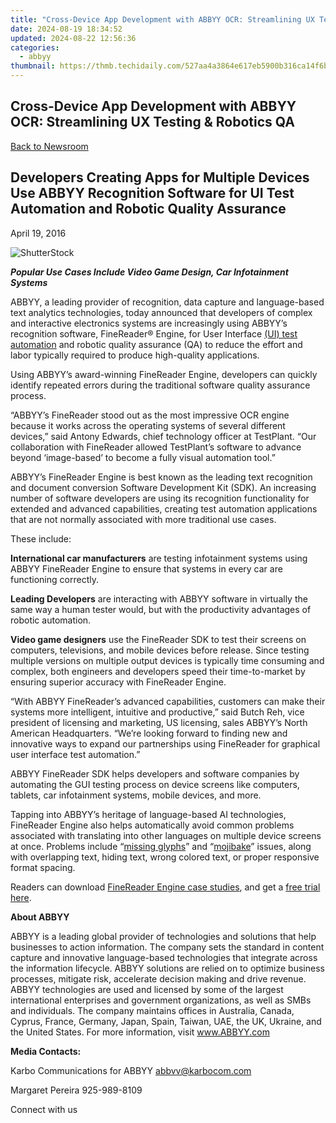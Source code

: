 ```yaml
---
title: "Cross-Device App Development with ABBYY OCR: Streamlining UX Testing & Robotics QA"
date: 2024-08-19 18:34:52
updated: 2024-08-22 12:56:36
categories:
  - abbyy
thumbnail: https://thmb.techidaily.com/527aa4a3864e617eb5900b316ca14f6baa8ae1f4cbbc3b923f7a9d59fce31293.jpg
---
```


## Cross-Device App Development with ABBYY OCR: Streamlining UX Testing & Robotics QA

[Back to Newsroom](https://tools.techidaily.com/abbyy/products/)

## Developers Creating Apps for Multiple Devices Use ABBYY Recognition Software for UI Test Automation and Robotic Quality Assurance

April 19, 2016

![ShutterStock](https://content.abbyy.com/-/media/project/abbyy/abbyy/branchtemplates/shutterstock_1272462163_1296-x-729.jpg?h=729&iar=0&w=1296)

**_Popular Use Cases Include Video Game Design, Car Infotainment Systems_** 

ABBYY, a leading provider of recognition, data capture and language-based text analytics technologies, today announced that developers of complex and interactive electronics systems are increasingly using ABBYY’s recognition software, FineReader® Engine, for User Interface [(UI) test automation](http://hubs.ly/H029ZtF0) and robotic quality assurance (QA) to reduce the effort and labor typically required to produce high-quality applications.

Using ABBYY’s award-winning FineReader Engine, developers can quickly identify repeated errors during the traditional software quality assurance process.

“ABBYY’s FineReader stood out as the most impressive OCR engine because it works across the operating systems of several different devices,” said Antony Edwards, chief technology officer at TestPlant. “Our collaboration with FineReader allowed TestPlant’s software to advance beyond ‘image-based’ to become a fully visual automation tool.”

ABBYY’s FineReader Engine is best known as the leading text recognition and document conversion Software Development Kit (SDK). An increasing number of software developers are using its recognition functionality for extended and advanced capabilities, creating test automation applications that are not normally associated with more traditional use cases.

These include:

**International car manufacturers** are testing infotainment systems using ABBYY FineReader Engine to ensure that systems in every car are functioning correctly.

**Leading Developers** are interacting with ABBYY software in virtually the same way a human tester would, but with the productivity advantages of robotic automation.

**Video game designers** use the FineReader SDK to test their screens on computers, televisions, and mobile devices before release. Since testing multiple versions on multiple output devices is typically time consuming and complex, both engineers and developers speed their time-to-market by ensuring superior accuracy with FineReader Engine.

“With ABBYY FineReader’s advanced capabilities, customers can make their systems more intelligent, intuitive and productive,” said Butch Reh, vice president of licensing and marketing, US licensing, sales ABBYY’s North American Headquarters. “We’re looking forward to finding new and innovative ways to expand our partnerships using FineReader for graphical user interface test automation.”

ABBYY FineReader SDK helps developers and software companies by automating the GUI testing process on device screens like computers, tablets, car infotainment systems, mobile devices, and more.

Tapping into ABBYY’s heritage of language-based AI technologies, FineReader Engine also helps automatically avoid common problems associated with translating into other languages on multiple device screens at once. Problems include “[missing glyphs](https://www.w3.org/International/articles/missing-char-glyph/index.en)” and “[mojibake](https://en.wikipedia.org/wiki/Mojibake)” issues, along with overlapping text, hiding text, wrong colored text, or proper responsive format spacing.

Readers can download [FineReader Engine case studies](http://hubs.ly/H029ZNF0), and get a [free trial here](http://hubs.ly/H029Zr%5F0).

**About ABBYY**

ABBYY is a leading global provider of technologies and solutions that help businesses to action information. The company sets the standard in content capture and innovative language-based technologies that integrate across the information lifecycle. ABBYY solutions are relied on to optimize business processes, mitigate risk, accelerate decision making and drive revenue. ABBYY technologies are used and licensed by some of the largest international enterprises and government organizations, as well as SMBs and individuals. The company maintains offices in Australia, Canada, Cyprus, France, Germany, Japan, Spain, Taiwan, UAE, the UK, Ukraine, and the United States. For more information, visit www.ABBYY.com

**Media Contacts:**

Karbo Communications for ABBYY [abbvv@karbocom.com](https://tools.techidaily.com/abbyy/products/)

Margaret Pereira 925-989-8109

Connect with us

<ins class="adsbygoogle"
     style="display:block"
     data-ad-format="autorelaxed"
     data-ad-client="ca-pub-7571918770474297"
     data-ad-slot="1223367746"></ins>



<ins class="adsbygoogle"
     style="display:block"
     data-ad-client="ca-pub-7571918770474297"
     data-ad-slot="8358498916"
     data-ad-format="auto"
     data-full-width-responsive="true"></ins>

